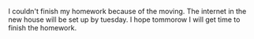 I couldn't finish my homework because of the moving. The internet in the new house will be set up by tuesday. I hope tommorow I will get time to finish the homework.